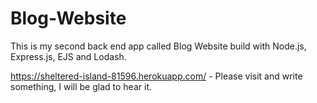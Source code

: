 # Blog-Website
This is my second back end app called Blog Website build with Node.js, Express.js, EJS and Lodash.

https://sheltered-island-81596.herokuapp.com/ - Please visit and write something, I will be glad to hear it.
